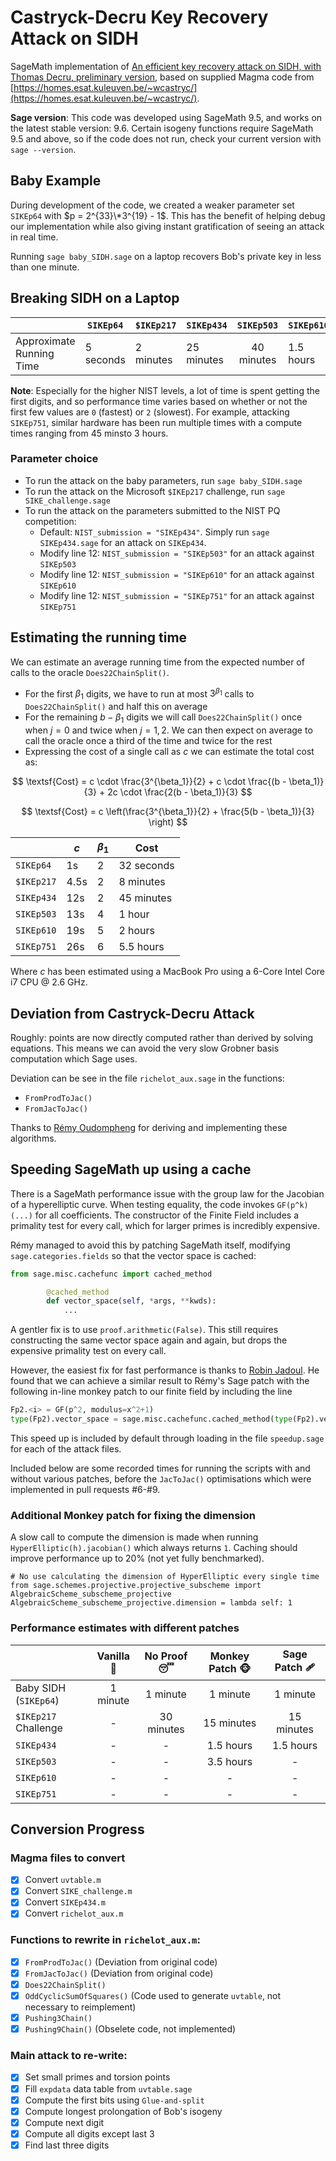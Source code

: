# Castryck-Decru Key Recovery Attack on SIDH

SageMath implementation of [An efficient key recovery attack on SIDH, with Thomas Decru, preliminary version](https://eprint.iacr.org/2022/975.pdf), based on supplied Magma code from [https://homes.esat.kuleuven.be/~wcastryc/](https://homes.esat.kuleuven.be/~wcastryc/).

**Sage version**: This code was developed using SageMath 9.5, and works on the latest stable version: 9.6. Certain isogeny functions require SageMath 9.5 and above, so if the code does not run, check your current version with `sage --version`.

## Baby Example

During development of the code, we created a weaker parameter set `SIKEp64` with $p = 2^{33}\*3^{19} - 1$. This has the benefit of helping debug our implementation while also giving instant gratification of seeing an attack in real time.

Running `sage baby_SIDH.sage` on a laptop recovers Bob's private key in less than one minute.

## Breaking SIDH on a Laptop

|                          | `SIKEp64`  | `$IKEp217` | `SIKEp434` | `SIKEp503` | `SIKEp610` | `SIKEp751`   |
|--------------------------|------------|------------|------------|:----------:|------------|:------------:|
| Approximate Running Time | 5 seconds  | 2 minutes  | 25 minutes | 40 minutes | 1.5 hours  | 2.5-6 hours  |

**Note**: Especially for the higher NIST levels, a lot of time is spent getting the first digits, and so performance time varies based on whether or not the first few values are `0` (fastest) or `2` (slowest). For example, attacking `SIKEp751`, similar hardware has been run multiple times with a compute times ranging from 45 minsto 3 hours. 

### Parameter choice

* To run the attack on the baby parameters, run `sage baby_SIDH.sage`
* To run the attack on the Microsoft `$IKEp217` challenge, run `sage SIKE_challenge.sage`
* To run the attack on the parameters submitted to the NIST PQ competition:
    * Default: `NIST_submission = "SIKEp434"`. Simply run `sage SIKEp434.sage` for an attack on `SIKEp434`.
    * Modify line 12: `NIST_submission = "SIKEp503"` for an attack against `SIKEp503`
    * Modify line 12: `NIST_submission = "SIKEp610"` for an attack against `SIKEp610`
    * Modify line 12: `NIST_submission = "SIKEp751"` for an attack against `SIKEp751`

## Estimating the running time

We can estimate an average running time from the expected number of calls to the oracle `Does22ChainSplit()`. 

* For the first $\beta_1$ digits, we have to run at most $3^{\beta_1}$ calls to `Does22ChainSplit()` and half this on average
* For the remaining $b - \beta_1$ digits we will call `Does22ChainSplit()` once when $j = 0$ and twice when $j = 1,2$. We can then expect on average to call the oracle once a third of the time and twice for the rest
* Expressing the cost of a single call as $c$ we can estimate the total cost as:

$$
\textsf{Cost} = c \cdot \frac{3^{\beta_1}}{2} + c \cdot \frac{(b - \beta_1)}{3} + 2c \cdot \frac{2(b - \beta_1)}{3}
$$

$$
\textsf{Cost} = c \left(\frac{3^{\beta_1}}{2} + \frac{5(b - \beta_1)}{3} \right)
$$

|             | $c$   | $\beta_1$ | Cost       |
|-------------|-------|-----------|------------|
| `SIKEp64`   | 1s    | 2         | 32 seconds |
| `$IKEp217`  | 4.5s  | 2         | 8 minutes  |
| `SIKEp434`  | 12s   | 2         | 45 minutes |
| `SIKEp503`  | 13s   | 4         | 1 hour     |
| `SIKEp610`  | 19s   | 5         | 2 hours    |
| `SIKEp751`  | 26s   | 6         | 5.5 hours  |

Where $c$ has been estimated using a MacBook Pro using a 6-Core Intel Core i7 CPU @ 2.6 GHz.


## Deviation from Castryck-Decru Attack

Roughly: points are now directly computed rather than derived by solving equations. This means we can avoid the very slow Grobner basis computation which Sage uses.

Deviation can be see in the file `richelot_aux.sage` in the functions: 

* `FromProdToJac()`
* `FromJacToJac()`

Thanks to [Rémy Oudompheng](https://twitter.com/oudomphe) for deriving and implementing these algorithms.

## Speeding SageMath up using a cache

There is a SageMath performance issue with the group law for the Jacobian of a hyperelliptic curve. When testing equality, the code invokes `GF(p^k)(...)` for all coefficients. The constructor of the Finite Field includes a primality test for every call, which for larger primes is incredibly expensive.

Rémy managed to avoid this by patching SageMath itself, modifying `sage.categories.fields` so that the vector space is cached:

```py
from sage.misc.cachefunc import cached_method

        @cached_method
        def vector_space(self, *args, **kwds):
            ...
```

A gentler fix is to use `proof.arithmetic(False)`. This still requires constructing the same vector space again and again, but drops the expensive primality test on every call.

However, the easiest fix for fast performance is thanks to [Robin Jadoul](https://ur4ndom.dev). He found that we can achieve a similar result to Rémy's Sage patch with the following in-line monkey patch to our finite field by including the line

```py
Fp2.<i> = GF(p^2, modulus=x^2+1)
type(Fp2).vector_space = sage.misc.cachefunc.cached_method(type(Fp2).vector_space)
```

This speed up is included by default through loading in the file `speedup.sage` for each of the attack files.

Included below are some recorded times for running the scripts with and without various patches, before the `JacToJac()` optimisations which were implemented in pull requests #6-#9. 

### Additional Monkey patch for fixing the dimension

A slow call to compute the dimension is made when running `HyperElliptic(h).jacobian()` which always returns `1`. Caching should improve performance up to 20% (not yet fully benchmarked).

```
# No use calculating the dimension of HyperElliptic every single time
from sage.schemes.projective.projective_subscheme import AlgebraicScheme_subscheme_projective
AlgebraicScheme_subscheme_projective.dimension = lambda self: 1
```

### Performance estimates with different patches

|                       | Vanilla :icecream: | No Proof :sleeping: | Monkey Patch :monkey_face: | Sage Patch 🩹 |
|-----------------------|:------------------:|:-------------------:|:--------------------------:|:-------------:|
| Baby SIDH (`SIKEp64`) | 1 minute           | 1 minute            | 1 minute                   | 1 minute      |
| `$IKEp217` Challenge  |          -         | 30 minutes          | 15 minutes                 | 15 minutes    |
| `SIKEp434`            |          -         |          -          | 1.5 hours                  | 1.5 hours     |
| `SIKEp503`            |          -         |          -          | 3.5 hours                  |       -       |
| `SIKEp610`            |          -         |          -          |              -             |       -       |
| `SIKEp751`            |          -         |          -          |              -             |       -       |


## Conversion Progress

### Magma files to convert

- [x] Convert `uvtable.m`
- [x] Convert `SIKE_challenge.m`
- [x] Convert `SIKEp434.m`
- [x] Convert `richelot_aux.m`

### Functions to rewrite in `richelot_aux.m`:

- [x] `FromProdToJac()` (Deviation from original code) 
- [x] `FromJacToJac()` (Deviation from original code)
- [x] `Does22ChainSplit()`
- [x] `OddCyclicSumOfSquares()` (Code used to generate `uvtable`, not necessary to reimplement)
- [x] `Pushing3Chain()`
- [x] `Pushing9Chain()` (Obselete code, not implemented)

### Main attack to re-write:

- [x] Set small primes and torsion points
- [x] Fill `expdata` data table from `uvtable.sage`
- [x] Compute the first bits using `Glue-and-split`
- [x] Compute longest prolongation of Bob's isogeny
- [x] Compute next digit
- [x] Compute all digits except last 3
- [x] Find last three digits
